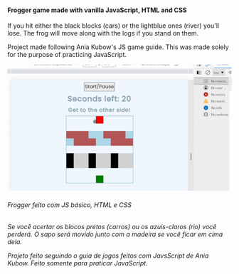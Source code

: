 
#### Frogger game made with vanilla JavaScript, HTML and CSS

If you hit either the black blocks (cars) or the lightblue ones (river) you'll lose. The frog will move along with the logs if you stand on them.

Project made following Ania Kubow's JS game guide. This was made solely for the purpose of practicing JavaScript. 

![Result](teste.gif)
	
######  _Frogger feito com JS básico, HTML e CSS_

_Se você acertar os blocos pretos (carros) ou os azuis-claros (rio) você perderá. O sapo será movido junto com a madeira se você ficar em cima dela._

_Projeto feito seguindo o guia de jogos feitos com JavsScript de Ania Kubow. Feito somente para praticar JavaScript._


